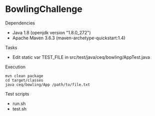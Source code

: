 # BowlingChallenge

Dependencies
- Java 1.8 (openjdk version "1.8.0_272")
- Apache Maven 3.6.3 (maven-archetype-quickstart:1.4)

Tasks
- Edit static var TEST_FILE in src/test/java/ceq/bowling/AppTest.java

Execution

	mvn clean package
	cd target/classes
	java ceq/bowling/App /path/to/file.txt

Test scripts
- run.sh
- test.sh
